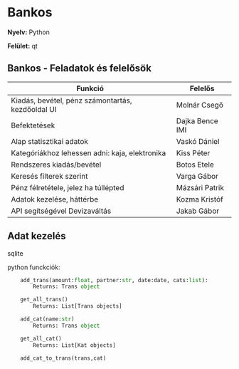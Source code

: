 # Bankos # 

**Nyelv:** Python

**Felület:** qt

## Bankos - Feladatok és felelősök

| Funkció | Felelős |
|---|---|
| Kiadás, bevétel, pénz számontartás, kezdőoldal UI | Molnár Csegő |
| Befektetések | Dajka Bence IMI |
| Alap statisztikai adatok | Vaskó Dániel |
| Kategóriákhoz lehessen adni: kaja, elektronika | Kiss Péter |
| Rendszeres kiadás/bevétel | Botos Etele |
| Keresés filterek szerint | Varga Gábor |
| Pénz félretétele, jelez ha túllépted | Mázsári Patrik |
| Adatok kezelése, háttérbe | Kozma Kristóf |
| API segítségével Devizaváltás | Jakab Gábor |


## Adat kezelés ##

sqlite


python funckciók:

```python
	add_trans(amount:float, partner:str, date:date, cats:list):
		Returns: Trans object

	get_all_trans()
		Returns: List[Trans objects]

	add_cat(name:str)
		Returns: Trans object

	get_all_cat()
		Returns: List[Kat objects]

	add_cat_to_trans(trans,cat)
```


